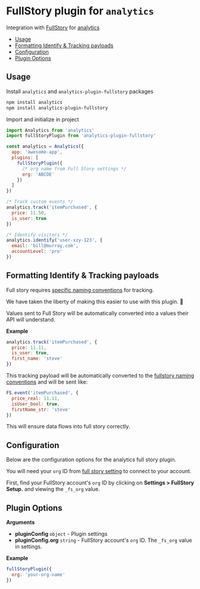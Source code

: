 # FullStory plugin for `analytics`

Integration with [FullStory](https://www.fullstory.com/) for [analytics](https://www.npmjs.com/package/analytics)

<!-- ANALYTICS_DOCS:START (TOC) -->
- [Usage](#usage)
- [Formatting Identify & Tracking payloads](#formatting-identify--tracking-payloads)
- [Configuration](#configuration)
- [Plugin Options](#plugin-options)
<!-- ANALYTICS_DOCS:END (TOC) -->

## Usage

Install `analytics` and `analytics-plugin-fullstory` packages

```bash
npm install analytics
npm install analytics-plugin-fullstory
```

Import and initialize in project

```js
import Analytics from 'analytics'
import fullStoryPlugin from 'analytics-plugin-fullstory'

const analytics = Analytics({
  app: 'awesome-app',
  plugins: [
    fullStoryPlugin({
      /* org name from Full Story settings */
      org: 'ABCDE'
    })
  ]
})

/* Track custom events */
analytics.track('itemPurchased', {
  price: 11.50,
  is_user: true
})

/* Identify visitors */
analytics.identify('user-xzy-123', {
  email: 'bill@murray.com',
  accountLevel: 'pro'
})
```

## Formatting Identify & Tracking payloads

Full story requires [specific naming conventions](https://help.fullstory.com/hc/en-us/articles/360020623234) for tracking.

We have taken the liberty of making this easier to use with this plugin. 🎉

Values sent to Full Story will be automatically converted into a values their API will understand.

**Example**

```js
analytics.track('itemPurchased', {
  price: 11.11,
  is_user: true,
  first_name: 'steve'
})
```

This tracking payload will be automatically converted to the [fullstory naming conventions](https://help.fullstory.com/hc/en-us/articles/360020623234) and will be sent like:

```js
FS.event('itemPurchased', {
  price_real: 11.11,
  isUser_bool: true,
  firstName_str: 'steve'
})
```

This will ensure data flows into full story correctly.

## Configuration

Below are the configuration options for the analytics full story plugin.

You will need your `org` ID from [full story setting](https://help.fullstory.com/hc/en-us/articles/360020623514-How-do-I-get-FullStory-up-and-running-on-my-site-) to connect to your account.

First, find your FullStory account's `org` ID by clicking on **Settings > FullStory Setup.** and viewing the `_fs_org` value.

<!-- ANALYTICS_DOCS:START (API) -->
## Plugin Options

**Arguments**

- **pluginConfig** <code>object</code> - Plugin settings
- **pluginConfig.org** <code>string</code> - FullStory account's `org` ID. The `_fs_org` value in settings.

**Example**

```js
fullStoryPlugin({
  org: 'your-org-name'
})
```
<!-- ANALYTICS_DOCS:END -->
